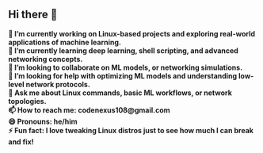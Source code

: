 ## Hi there 👋
<b>
🔭 I’m currently working on Linux-based projects and exploring real-world applications of machine learning. <br>
🌱 I’m currently learning deep learning, shell scripting, and advanced networking concepts.<br>
👯 I’m looking to collaborate on ML models, or networking simulations.<br>
🤔 I’m looking for help with optimizing ML models and understanding low-level network protocols.<br>
💬 Ask me about Linux commands, basic ML workflows, or network topologies.<br>
📫 How to reach me: codenexus108@gmail.com<br>
😄 Pronouns: he/him<br>
⚡ Fun fact: I love tweaking Linux distros just to see how much I can break and fix!<br>
</b>
